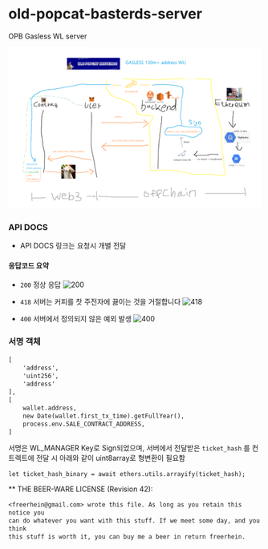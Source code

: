 # old-popcat-basterds-server
OPB Gasless WL server

![opb-flow](./image/opb-flow.png)


### API DOCS
- API DOCS 링크는 요청시 개별 전달

#### 응답코드 요약

- `200` 정상 응답
![200](https://http.cat/200) 
  

- `418` 서버는 커피를 찻 주전자에 끓이는 것을 거절합니다
![418](https://http.cat/418)
  

- `400` 서버에서 정의되지 않은 예외 발생
![400](https://http.cat/400)

### 서명 객체
```
[
    'address',
    'uint256',
    'address'
],
[
    wallet.address,
    new Date(wallet.first_tx_time).getFullYear(),
    process.env.SALE_CONTRACT_ADDRESS,
]
```
서명은 WL_MANAGER Key로 Sign되었으며, 서버에서 전달받은 `ticket_hash` 를 컨트렉트에 전달 시 아래와 같이 uint8array로 형변환이 필요함



```
let ticket_hash_binary = await ethers.utils.arrayify(ticket_hash);
```



 
 ** THE BEER-WARE LICENSE (Revision 42):
 ```
 <freerhein@gmail.com> wrote this file. As long as you retain this notice you
 can do whatever you want with this stuff. If we meet some day, and you think
 this stuff is worth it, you can buy me a beer in return freerhein.
 ```
 
